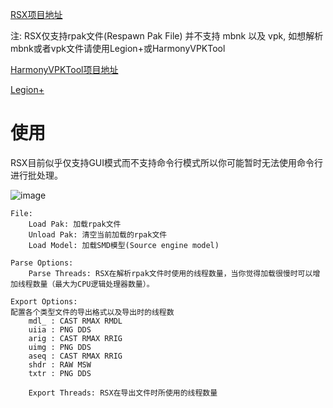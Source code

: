 [RSX项目地址](https://github.com/r-ex/rsx)

注: RSX仅支持rpak文件(Respawn Pak File) 并不支持 mbnk 以及 vpk, 如想解析mbnk或者vpk文件请使用Legion+或HarmonyVPKTool

[HarmonyVPKTool项目地址](https://github.com/harmonytf/HarmonyVPKTool)

[Legion+](https://github.com/r-ex/LegionPlus)

# 使用

RSX目前似乎仅支持GUI模式而不支持命令行模式所以你可能暂时无法使用命令行进行批处理。

![image](https://note.youdao.com/favicon.ico)

    File:
    	Load Pak: 加载rpak文件
    	Unload Pak: 清空当前加载的rpak文件
    	Load Model: 加载SMD模型(Source engine model)

    Parse Options:
    	Parse Threads: RSX在解析rpak文件时使用的线程数量，当你觉得加载很慢时可以增加线程数量（最大为CPU逻辑处理器数量）。

    Export Options:
    配置各个类型文件的导出格式以及导出时的线程数
    	mdl_ : CAST RMAX RMDL
    	uiia : PNG DDS
    	arig : CAST RMAX RRIG
    	uimg : PNG DDS
    	aseq : CAST RMAX RRIG
    	shdr : RAW MSW
    	txtr : PNG DDS
    	
    	Export Threads: RSX在导出文件时所使用的线程数量

